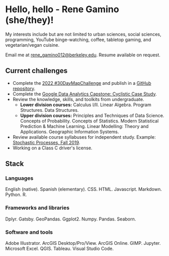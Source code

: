 # Hello, hello - Rene Gamino **(she/they)**!
My interests include but are not limited to urban sciences, social sciences, programming, YouTube binge-watching, coffee, tabletop gaming, and vegetarian/vegan cuisine.

Email me at [rene_gamino012@berkeley.edu](mailto:rene_gamino012@berkeley.edu). Resume available on request. 
## Current challenges 
* Complete the [2022 #30DayMapChallenge](https://30daymapchallenge.com/) and publish in a [GitHub repository](https://github.com/renegamino012/30DayMapChallenge__Nov_2022).
* Complete the [Google Data Analytics Capstone: Cyclistic Case Study](https://github.com/renegamino012/Google-Data-Analytics-Capstone--Cyclistic-Case-Study).
* Review the knowledge, skills, and toolkits from undergraduate.
  * **Lower division courses:** Calculus I/II. Linear Algebra. Program Structures. Data Structures. 
  * **Upper division courses:** Principles and Techniques of Data Science. Concepts of Probability. Concepts of Statistics. Modern Statistical Prediction & Machine Learning. Linear Modelling: Theory and Applications. Geographic Information Systems.
* Review available course syllabuses for independent study. Example: [Stochastic Processes, Fall 2019](https://github.com/dsuryakusuma/stochastic-processes/blob/master/notes/STAT_150_Lecture_Series.pdf).
* Working on a Class C driver's license.
## Stack 
### Languages 
English (native). Spanish (elementary). 
CSS. HTML. Javascript. Markdown. Python. R.
### Frameworks and libraries
Dplyr. Gatsby. GeoPandas. Ggplot2. Numpy. Pandas. Seaborn. 
### Software and tools 
Adobe Illustrator. ArcGIS Desktop/Pro/View. ArcGIS Online. GIMP. Jupyter. Microsoft Excel. QGIS. Tableau. Visual Studio Code.
